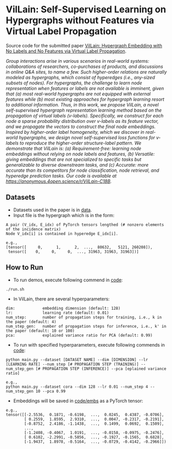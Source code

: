 # VilLain: Self-Supervised Learning on Hypergraphs without Features via Virtual Label Propagation
Source code for the submitted paper [VilLain: Hypergraph Embedding with No Labels and No Features via Virtual Label Propagation](README.md).

*Group interactions arise in various scenarios in real-world systems: collaborations of researchers, co-purchases of products, and discussions in online Q&A sites, to name a few. Such higher-order relations are naturally modeled as hypergraphs, which consist of hyperedges (i.e., any-sized subsets of nodes). For hypergraphs, the challenge to learn node representation when features or labels are not available is imminent, given that (a) most real-world hypergraphs are not equipped with external features while (b) most existing approaches for hypergraph learning resort to additional information. Thus, in this work, we propose VilLain, a novel self-supervised hypergraph representation learning method based on the propagation of virtual labels (v-labels). Specifically, we construct for each node a sparse probability distribution over v-labels as its feature vector, and we propagate the vectors to construct the final node embeddings. Inspired by higher-order label homogeneity, which we discover in real-world hypergraphs, we design novel self-supervised loss functions for v-labels to reproduce the higher-order structure-label pattern. We demonstrate that VilLain is: (a) Requirement-free: learning node embeddings without relying on node labels and features, (b) Versatile: giving embeddings that are not specialized to specific tasks but generalizable to diverse downstream tasks, and (c) Accurate: more accurate than its competitors for node classification, node retrieval, and hyperedge prediction tasks. Our code is available at https://anonymous.4open.science/r/VilLain-C18B.*

## Datasets
* Datasets used in the paper is in [data](data).
* Input file is the hypergraph which is in the form:
```
A pair (V_idx, E_idx) of PyTorch tensors lengthed (# nonzero elements of the incidence matrix)
Node V_idx[i] is contained in hyperedge E_idx[i].

e.g.,
[tensor([     0,      1,      2,  ...,  80632,   5121, 260208]),
 tensor([    0,     0,     0,  ..., 31963, 31963, 31963])]
```

## How to Run
* To run demos, execute following commend in [code](code):
```
./run.sh
```

* In VilLain, there are several hyperparameters:
```
dim:            embedding dimension (default: 128)
lr:             learning rate (default: 0.01)
num_step:       number of propagation steps for training, i.e., k in the paper (default: 4)
num_step_gen:   number of propagation steps for inference, i.e., k' in the paper (default: 10 or 100)
pca:            explained variance ratio for PCA (default: 0.99)
```

* To run with specified hyperparameters, execute following commends in [code](code):
```
python main.py --dataset [DATASET NAME] --dim [DIMENSION] --lr [LEARNING RATE] --num_step [# PROPAGATION STEP (TRAINING)] --num_step_gen [# PROPAGATION STEP (INFERENCE)] --pca [eplained variance ratio]

e.g.,
python main.py --dataset cora --dim 128 --lr 0.01 --num_step 4 --num_step_gen 10 --pca 0.99
```

* Embeddings will be saved in [code/embs](code/embs) as a PyTorch tensor:
```
e.g.,
tensor([[-2.5536,  0.1871, -0.6198,  ...,  0.0245,  0.4387, -0.0706],
        [ 0.2559,  1.8595,  2.9310,  ...,  0.0047, -0.2317, -0.2191],
        [-0.8752,  2.4186, -1.1438,  ...,  0.1499,  0.0692,  0.1509],
        ...,
        [-1.2408, -0.4067,  1.0191,  ..., -0.0158, -0.0975, -0.2476],
        [ 0.6102, -2.2991, -0.5856,  ..., -0.1927, -0.1565,  0.6828],
        [-1.9437,  1.8978, -0.5164,  ..., -0.0729, -0.4142, -0.2966]])
```
